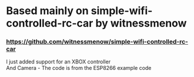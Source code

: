 # Based mainly on simple-wifi-controlled-rc-car by witnessmenow <br>
### https://github.com/witnessmenow/simple-wifi-controlled-rc-car<br>

I just added support for an XBOX controller<br>
And Camera - The code is from the ESP8266  example code <br>


